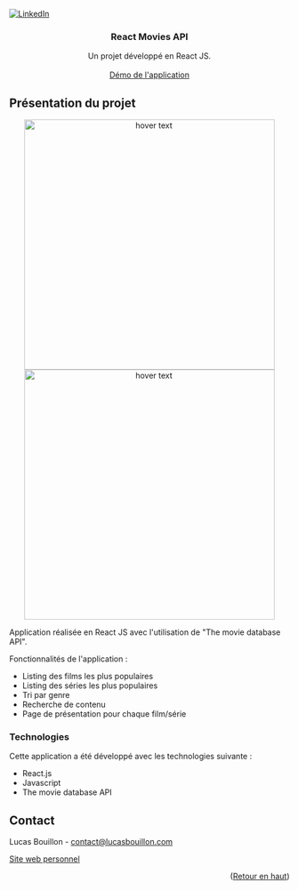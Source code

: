 <div id="top"></div>

[![LinkedIn][linkedin-shield]][linkedin-url]


  <h3 align="center">React Movies API</h3>

  <p align="center">
    Un projet développé en React JS.
    <br />
    <br />
    <a href="http://reactmovies.lucasbouillon.com/">Démo de l'application</a>
  </p>
</div>


<!-- ABOUT THE PROJECT -->
## Présentation du projet

<p align="center">
  <img src="./Capture d’écran 2022-06-03 à 10.36.23.png" width="450" title="hover text">
  <img src="./Capture d’écran 2022-06-03 à 10.36.37.png" width="450" title="hover text">
</p>

Application réalisée en React JS avec l'utilisation de "The movie database API". 

Fonctionnalités de l'application :
* Listing des films les plus populaires
* Listing des séries les plus populaires
* Tri par genre
* Recherche de contenu
* Page de présentation pour chaque film/série


### Technologies

Cette application a été développé avec les technologies suivante :

* React.js
* Javascript
* The movie database API

<!-- CONTACT -->
## Contact

Lucas Bouillon - contact@lucasbouillon.com

<a href="https://lucasbouillon.com/">Site web personnel</a>

<p align="right">(<a href="#top">Retour en haut</a>)</p>



<!-- MARKDOWN LINKS & IMAGES -->
<!-- https://www.markdownguide.org/basic-syntax/#reference-style-links -->
[linkedin-shield]: https://img.shields.io/badge/-LinkedIn-black.svg?style=for-the-badge&logo=linkedin&colorB=555
[linkedin-url]: https://www.linkedin.com/in/lucas-bouillon-91a75899/
